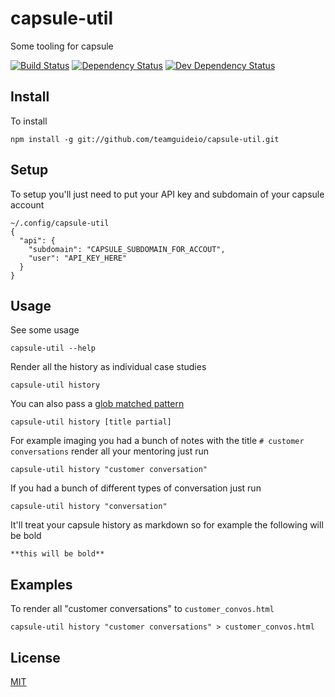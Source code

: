 # capsule-util
Some tooling for capsule

[![Build Status](https://travis-ci.org/orangemug/capsule-util.svg?branch=master)](https://travis-ci.org/orangemug/capsule-util)
[![Dependency Status](https://david-dm.org/orangemug/capsule-util.svg)](https://david-dm.org/orangemug/capsule-util)
[![Dev Dependency Status](https://david-dm.org/orangemug/capsule-util/dev-status.svg)](https://david-dm.org/orangemug/capsule-util#info=devDependencies)


## Install
To install

    npm install -g git://github.com/teamguideio/capsule-util.git


## Setup
To setup you'll just need to put your API key and subdomain of your capsule account

    ~/.config/capsule-util
    {
      "api": {
        "subdomain": "CAPSULE_SUBDOMAIN_FOR_ACCOUT",
        "user": "API_KEY_HERE"
      }
    }


## Usage
See some usage

    capsule-util --help

Render all the history as individual case studies

    capsule-util history 

You can also pass a [glob matched pattern](https://en.wikipedia.org/wiki/Glob_(programming))

    capsule-util history [title partial]

For example imaging you had a bunch of notes with the title `# customer conversations` render all your mentoring just run

    capsule-util history "customer conversation"

If you had a bunch of different types of conversation just run

    capsule-util history "conversation"

It'll treat your capsule history as markdown so for example the following will be bold

    **this will be bold**


## Examples
To render all "customer conversations" to `customer_convos.html`

    capsule-util history "customer conversations" > customer_convos.html


## License
[MIT](LICENSE)
